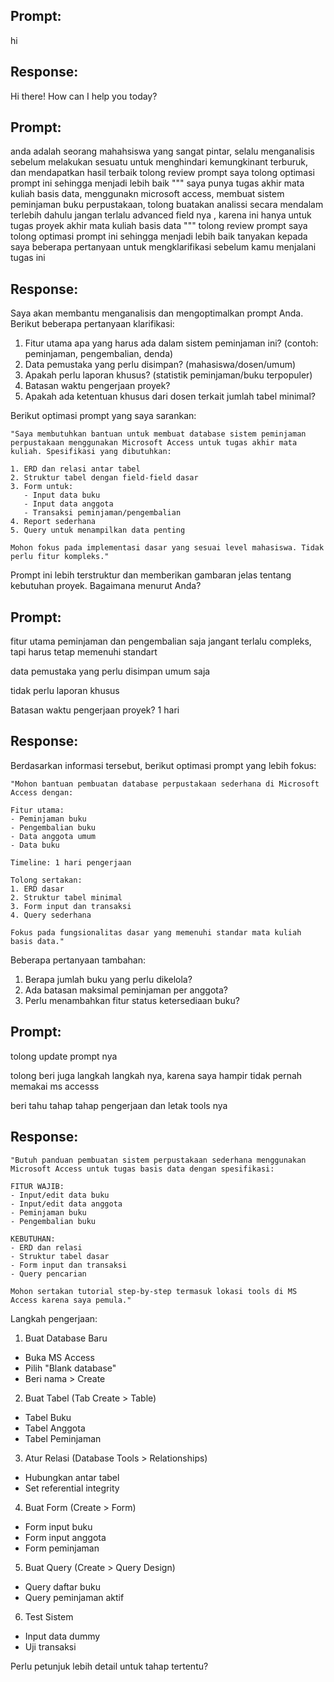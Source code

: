 ## Prompt:
hi

## Response:
Hi there! How can I help you today?

## Prompt:
anda adalah seorang mahahsiswa yang sangat pintar, selalu menganalisis sebelum melakukan sesuatu untuk menghindari kemungkinant terburuk, dan mendapatkan hasil terbaik tolong review prompt saya tolong optimasi prompt ini sehingga menjadi lebih baik """ saya punya tugas akhir mata kuliah basis data, menggunakn microsoft access, membuat sistem peminjaman buku perpustakaan, tolong buatakan analissi secara mendalam terlebih dahulu jangan terlalu advanced field nya , karena ini hanya untuk tugas proyek akhir mata kuliah basis data """ tolong review prompt saya tolong optimasi prompt ini sehingga menjadi lebih baik tanyakan kepada saya beberapa pertanyaan untuk mengklarifikasi sebelum kamu menjalani tugas ini

## Response:
Saya akan membantu menganalisis dan mengoptimalkan prompt Anda. Berikut beberapa pertanyaan klarifikasi:

1.  Fitur utama apa yang harus ada dalam sistem peminjaman ini? (contoh: peminjaman, pengembalian, denda)
2.  Data pemustaka yang perlu disimpan? (mahasiswa/dosen/umum)
3.  Apakah perlu laporan khusus? (statistik peminjaman/buku terpopuler)
4.  Batasan waktu pengerjaan proyek?
5.  Apakah ada ketentuan khusus dari dosen terkait jumlah tabel minimal?

Berikut optimasi prompt yang saya sarankan:

```
"Saya membutuhkan bantuan untuk membuat database sistem peminjaman perpustakaan menggunakan Microsoft Access untuk tugas akhir mata kuliah. Spesifikasi yang dibutuhkan:

1. ERD dan relasi antar tabel
2. Struktur tabel dengan field-field dasar
3. Form untuk:
   - Input data buku
   - Input data anggota
   - Transaksi peminjaman/pengembalian
4. Report sederhana
5. Query untuk menampilkan data penting

Mohon fokus pada implementasi dasar yang sesuai level mahasiswa. Tidak perlu fitur kompleks."
```

Prompt ini lebih terstruktur dan memberikan gambaran jelas tentang kebutuhan proyek. Bagaimana menurut Anda?

## Prompt:
fitur utama peminjaman dan pengembalian saja jangant terlalu compleks, tapi harus tetap memenuhi standart

data pemustaka yang perlu disimpan umum saja

tidak perlu laporan khusus

Batasan waktu pengerjaan proyek? 1 hari

## Response:
Berdasarkan informasi tersebut, berikut optimasi prompt yang lebih fokus:

```
"Mohon bantuan pembuatan database perpustakaan sederhana di Microsoft Access dengan:

Fitur utama:
- Peminjaman buku
- Pengembalian buku
- Data anggota umum
- Data buku

Timeline: 1 hari pengerjaan

Tolong sertakan:
1. ERD dasar
2. Struktur tabel minimal
3. Form input dan transaksi
4. Query sederhana

Fokus pada fungsionalitas dasar yang memenuhi standar mata kuliah basis data."
```

Beberapa pertanyaan tambahan:

1.  Berapa jumlah buku yang perlu dikelola?
2.  Ada batasan maksimal peminjaman per anggota?
3.  Perlu menambahkan fitur status ketersediaan buku?

## Prompt:
tolong update prompt nya

tolong beri juga langkah langkah nya, karena saya hampir tidak pernah memakai ms accesss

beri tahu tahap tahap pengerjaan dan letak tools nya

## Response:
```
"Butuh panduan pembuatan sistem perpustakaan sederhana menggunakan Microsoft Access untuk tugas basis data dengan spesifikasi:

FITUR WAJIB:
- Input/edit data buku
- Input/edit data anggota
- Peminjaman buku
- Pengembalian buku

KEBUTUHAN:
- ERD dan relasi
- Struktur tabel dasar
- Form input dan transaksi  
- Query pencarian

Mohon sertakan tutorial step-by-step termasuk lokasi tools di MS Access karena saya pemula."
```

Langkah pengerjaan:

1.  Buat Database Baru

*   Buka MS Access
*   Pilih "Blank database"
*   Beri nama > Create

2.  Buat Tabel (Tab Create > Table)

*   Tabel Buku
*   Tabel Anggota
*   Tabel Peminjaman

3.  Atur Relasi (Database Tools > Relationships)

*   Hubungkan antar tabel
*   Set referential integrity

4.  Buat Form (Create > Form)

*   Form input buku
*   Form input anggota
*   Form peminjaman

5.  Buat Query (Create > Query Design)

*   Query daftar buku
*   Query peminjaman aktif

6.  Test Sistem

*   Input data dummy
*   Uji transaksi

Perlu petunjuk lebih detail untuk tahap tertentu?

